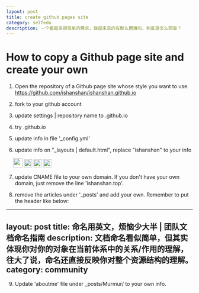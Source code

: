 ```yaml
---
layout: post
title: create github pages site
category: selfedu
description: 一个看起来很简单的需求，做起来真的有那么困难吗，到底是怎么回事？
---
```


# How to copy a Github page site and create your own


1. Open the repository of a Github page site whose style you want to use.  https://github.com/ishanshan/ishanshan.github.io
2. fork to your github account
3. update settings | repository name to <your github name>.github.io
4. try <your github name>.github.io
5. update info in file '_config.yml'
6. update info on "_layouts | default.html", replace "ishanshan" to your info

    <meta name="author" content="ishanshan" />
    <meta name="description" content="ishanshan's Blog" />

	<div class="home-contact">
	            <a href="http://weibo.com/1696816107/profile" target="_blank" style="margin-left:-5px;"><img src="http://openmindclub.qiniudn.com/ishanshan/image/iconWeibo.png" alt="" width="25"/></a>
	            <a href="http://ishanshan.top/murmur/AboutMe.html" target="_blank" style="text-align:center;"><img src="http://openmindclub.qiniudn.com/ishanshan/image/ishanshan.png" alt="" width="22"/></a>
				<a href="https://github.com/ishanshan" target="_blank" style="text-align:center;"><img src="http://openmindclub.qiniudn.com/ishanshan/image/iconGitHub.png" alt="" width="22"/></a>
				<a href="http://www.slideshare.net/ssusere6acd7/presentations" target="_blank" style="text-align:center;"><img src="http://openmindclub.qiniudn.com/ishanshan/image/iconSlideshare.png" alt="" width="22"/></a>
	        </div>

7. update CNAME file to your own domain. If you don't have your own domain, just remove the line 'ishanshan.top'.

8. remove the articles under '_posts' and add your own. Remember to put the header like below:

---
layout: post
title: 命名用英文，烦恼少大半 | 团队文档命名指南
description: 文档命名看似简单，但其实体现你对你的对象在当前体系中的关系/作用的理解，往大了说，命名还直接反映你对整个资源结构的理解。
category: community
---

9. Update 'aboutme' file under _posts/Murmur/ to your own info.
